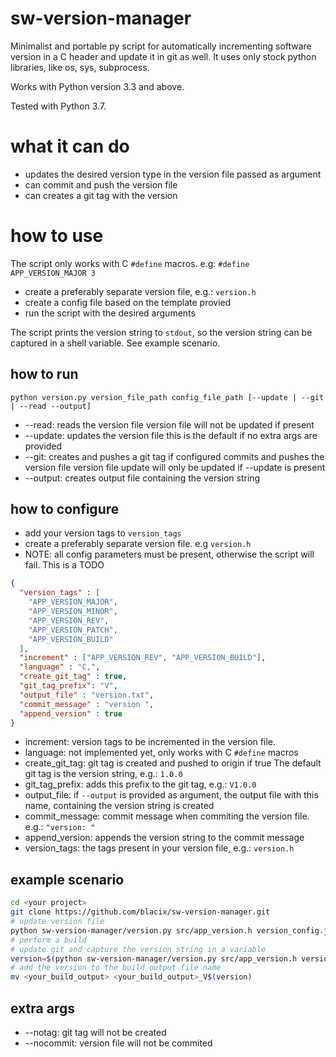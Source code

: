 # sw-version-manager
Minimalist and portable py script for automatically incrementing software version in a C header and update it in git as well.
It uses only stock python libraries, like os, sys, subprocess.

Works with Python version 3.3 and above.

Tested with Python 3.7.

# what it can do
- updates the desired version type in the version file passed as argument
- can commit and push the version file
- can creates a git tag with the version

# how to use
The script only works with C `#define` macros.
e.g: `#define APP_VERSION_MAJOR 3`
- create a preferably separate version file, e.g.: `version.h`
- create a config file based on the template provied
- run the script with the desired arguments

The script prints the version string to `stdout`, so the version string can be captured in a shell variable. See example scenario.

## how to run
`
python version.py version_file_path config_file_path [--update | --git | --read --output]
`
- 	--read: 
		reads the version file
		version file will not be updated if present
- 	--update:
		updates the version file
		this is the default if no extra args are provided
- 	--git:
		creates and pushes a git tag if configured
		commits and pushes the version file
		version file update will only be updated if --update is present
- 	--output:
		creates output file containing the version string
## how to configure
- add your version tags to `version_tags`
- create a preferably separate version file. e.g `version.h`
- NOTE: all config parameters must be present, otherwise the script will fail. This is a TODO
```json
{
  "version_tags" : [
    "APP_VERSION_MAJOR",
    "APP_VERSION_MINOR",
    "APP_VERSION_REV",
    "APP_VERSION_PATCH",
    "APP_VERSION_BUILD"
  ],
  "increment" : ["APP_VERSION_REV", "APP_VERSION_BUILD"],
  "language" : "C,",
  "create_git_tag" : true,
  "git_tag_prefix": "V",
  "output_file" : "version.txt",
  "commit_message" : "version ",
  "append_version" : true
}
```
- increment: version tags to be incremented in the version file.
- language: not implemented yet, only works with C `#define` macros
- create_git_tag: git tag is created and pushed to origin if true
The default git tag is the version string, e.g.: `1.0.0`
- git_tag_prefix: adds this prefix to the git tag, e.g.: `V1.0.0`
- output_file: if `--output` is provided as argument, the output file with this name, containing the version string is created
- commit_message: commit message when commiting the version file. e.g.: `"version: "`
- append_version: appends the version string to the commit message
- version_tags: the tags present in your version file, e.g.: `version.h`

## example scenario
```bash
cd <your project>
git clone https://github.com/blacix/sw-version-manager.git
# update version file
python sw-version-manager/version.py src/app_version.h version_config.json
# perform a build
# update git and capture the version string in a variable
version=$(python sw-version-manager/version.py src/app_version.h version_config.json --git)
# add the version to the build output file name
mv <your_build_output> <your_build_output>_V$(version)
```


## extra args
- --notag: git tag will not be created
- --nocommit: version file will not be commited
